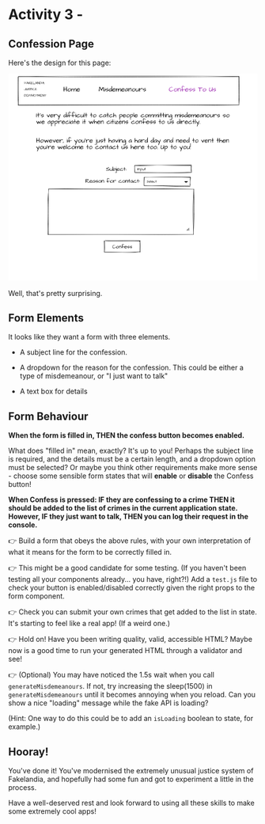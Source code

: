 # Activity 3 - 

## Confession Page

Here's the design for this page:

![Confess To Us](./images/confess.png "Sketched confession page")

Well, that's pretty surprising.

## Form Elements

It looks like they want a form with three elements. 

* A subject line for the confession.

* A dropdown for the reason for the confession. This could be either a type of misdemeanour, or "I just want to talk"

* A text box for details

## Form Behaviour

**When the form is filled in, THEN the confess button becomes enabled.**

What does "filled in" mean, exactly? It's up to you! Perhaps the subject line is required, and the details must be a certain length, and a dropdown option must be selected? Or maybe you think other requirements make more sense - choose some sensible form states that will **enable** or **disable** the Confess button!

**When Confess is pressed: IF they are confessing to a crime THEN it should be added to the list of crimes in the current application state. However, IF they just want to talk, THEN you can log their request in the console.**

👉 Build a form that obeys the above rules, with your own interpretation of what it means for the form to be correctly filled in.

👉 This might be a good candidate for some testing. (If you haven't been testing all your components already... you have, right?!) Add a `test.js` file to check your button is enabled/disabled correctly given the right props to the form component.

👉 Check you can submit your own crimes that get added to the list in state. It's starting to feel like a real app! (If a weird one.)

👉 Hold on! Have you been writing quality, valid, accessible HTML? Maybe now is a good time to run your generated HTML through a validator and see!

👉 (Optional) You may have noticed the 1.5s wait when you call `generateMisdemeanours`. If not, try increasing the sleep(1500) in `generateMisdemeanours` until it becomes annoying when you reload. Can you show a nice "loading" message while the fake API is loading?

(Hint: One way to do this could be to add an `isLoading` boolean to state, for example.)

## Hooray!

You've done it! You've modernised the extremely unusual justice system of Fakelandia, and hopefully had some fun and got to experiment a little in the process.

Have a well-deserved rest and look forward to using all these skills to make some extremely cool apps!